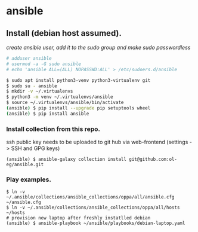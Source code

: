 # ansible

## Install (debian host assumed).
*create ansible user, add it to the sudo group and make sudo passwordless*
```bash
# adduser ansible
# usermod -a -G sudo ansible
# echo 'ansible ALL=(ALL) NOPASSWD:ALL' > /etc/sudoers.d/ansible
```
```bash
$ sudo apt install python3-venv python3-virtualenv git
$ sudo su - ansible
$ mkdir -v ~/.virtualenvs
$ python3 -m venv ~/.virtualenvs/ansible
$ source ~/.virtualenvs/ansible/bin/activate
(ansible) $ pip install --upgrade pip setuptools wheel
(ansible) $ pip install ansible
```
### Install collection from this repo.

ssh public key needs to be uploaded to git hub via web-frontend (settings -> SSH and GPG keys)

```(ansible) $ ansible-galaxy collection install git@github.com:ol-eg/ansible.git```

### Play examples.

```
$ ln -v ~/.ansible/collections/ansible_collections/oppa/all/ansible.cfg ~/ansible.cfg
$ ln -v ~/.ansible/collections/ansible_collections/oppa/all/hosts ~/hosts
# provision new laptop after freshly instatlled debian
(ansible) $ ansible-playbook ~/ansible/playbooks/debian-laptop.yaml
```
